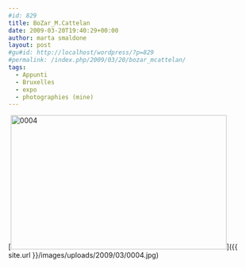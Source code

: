 ```yaml
---
#id: 829
title: BoZar_M.Cattelan
date: 2009-03-20T19:40:29+00:00
author: marta smaldone
layout: post
#gu#id: http://localhost/wordpress/?p=829
#permalink: /index.php/2009/03/20/bozar_mcattelan/
tags:
  - Appunti
  - Bruxelles
  - expo
  - photographies (mine)
---
```

[<img class="aligncenter size-full wp-image-1665" title="0004" src="{{ site.url }}/images/uploads/2009/03/0004.jpg" alt="0004" width="435" height="270" srcset="{{ site.url }}/images/uploads/2009/03/0004.jpg 544w, {{ site.url }}/images/uploads/2009/03/0004-300x186.jpg 300w" sizes="(max-width: 435px) 100vw, 435px" />]({{ site.url }}/images/uploads/2009/03/0004.jpg)